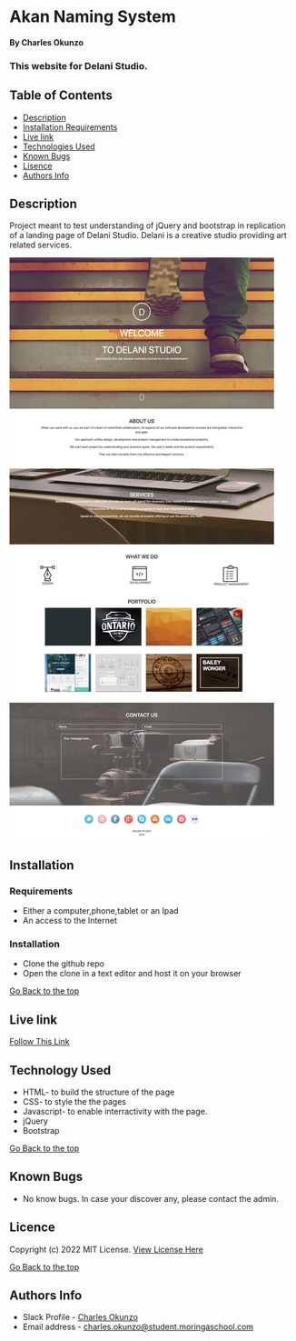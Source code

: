 # Akan Naming System
#### By Charles Okunzo
### This website for Delani Studio.

## Table of Contents
+ [Description](#description)
+ [Installation Requirements](#installation)
+ [Live link](#link)
+ [Technologies Used](#technology)
+ [Known Bugs](#bugs)
+ [Lisence](#lisence)
+ [Authors Info](#author)

## Description

Project meant to test understanding of jQuery and bootstrap in replication of a landing page of Delani Studio. Delani is a creative studio providing art related services.

![Portfolio Landing page](assets/_DelaniStudio.jpg)

## Installation 
### Requirements

* Either a computer,phone,tablet or an Ipad
* An access to the Internet
### Installation
* Clone the github repo
* Open the clone in a text editor and host it on your browser


[Go Back to the top](#portfolio)

## Live link
[Follow This Link](https://charles-okunzo.github.io/delani-studio)

## Technology Used
* HTML- to build the structure of the page
* CSS- to style the the pages
* Javascript- to enable interractivity with the page.
* jQuery
* Bootstrap

[Go Back to the top](#portfolio)


## Known Bugs
* No know bugs. In case your discover any, please contact the admin.

## Licence

Copyright (c) 2022 MIT License. [View License Here](LICENSE)

[Go Back to the top](#portfolio)

## Authors Info

* Slack Profile - [Charles Okunzo](https://app.slack.com/client/T0101L740P4/C010GLANY3A/user_profile/U02TTFQ0VJR)
* Email address - [charles.okunzo@student.moringaschool.com](mailto:charles.okunzo@student.moringaschool.com)



